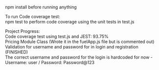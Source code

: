 npm install before running anything    

To run Code coverage test:  
npm test to perform code coverage using the unit tests in test.js  

Project Progress:  
Code coverage test using test.js and JEST: 93.75%  
Pricing Module Class (Wrote it in the fuelApp.js file but is commented out)  
Validation for username and password for in login and registration (FINISHED)  
The correct username and password for the login is hardcoded for now - Username: user / Password: Password@123  

